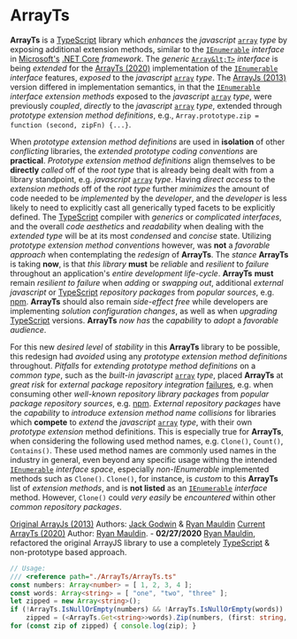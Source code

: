 # ArrayTs
**ArrayTs** is a [TypeScript](http://www.typescriptlang.org/) library which *enhances* the *javascript* [`array`](https://www.w3schools.com/js/js_arrays.asp) *type* by exposing additional extension methods, similar to the [`IEnumerable`](https://docs.microsoft.com/en-us/dotnet/api/system.linq.enumerable?view=netframework-4.8) *interface* in [Microsoft's](https://www.microsoft.com/en-us/) [.NET Core](https://docs.microsoft.com/en-us/dotnet/core/) *framework*. The *generic* [`Array&lt;T>`](https://www.typescriptlang.org/docs/handbook/generics.html) *interface* is being *extended* for the [ArrayTs (2020)](https://github.com/EmptyCubes/Array.js) implementation of the [`IEnumerable`](https://docs.microsoft.com/en-us/dotnet/api/system.linq.enumerable?view=netframework-4.8) *interface* features, *exposed* to the *javascript* [`array`](https://www.w3schools.com/js/js_arrays.asp) *type*. The [ArrayJs (2013)](https://github.com/EmptyCubes/Array.js) version differed in implementation semantics, in that the [`IEnumerable`](https://docs.microsoft.com/en-us/dotnet/api/system.linq.enumerable?view=netframework-4.8) *interface extension methods* exposed to the *javascript* [`array`](https://www.w3schools.com/js/js_arrays.asp) *type*, were previously *coupled*, *directly* to the *javascript* [`array`](https://www.w3schools.com/js/js_arrays.asp) *type*, extended through *prototype extension method definitions*, e.g., `Array.prototype.zip = function (second, zipFn) {...}`.

When *prototype extension method definitions* are used in **isolation** of other *conflicting* libraries, the *extended prototype coding conventions* are **practical**. *Prototype extension method* *definitions* align themselves to be **directly** *called* off of the *root type* that is already being dealt with from a library standpoint, e.g. *javascript* [`array`](https://www.w3schools.com/js/js_arrays.asp) *type*. Having *direct access* to the *extension methods* off of the *root type* further *minimizes* the amount of code needed to be *implemented* by the *developer*, and the *developer* is less likely to need to explicitly cast all generically typed facets to be explicitly defined. The [TypeScript](http://www.typescriptlang.org/) compiler with *generics* or *complicated interfaces*, and the overall *code aesthetics* and *readability* when dealing with the *extended type* will be at its most *condensed* and *concise* state. Utilizing *prototype extension method conventions* however, was **not** a *favorable approach* when contemplating the *redesign* of **ArrayTs**. The *stance* **ArrayTs** is taking **now**, is that *this library* **must** be *reliable* and *resilient* to *failure* throughout an application's *entire development life-cycle*. **ArrayTs** **must** remain *resilient to failure* when *adding* or *swapping out*, additional *external* *javascript* or [TypeScript](http://www.typescriptlang.org/) *repository packages* from *popular sources*, e.g. [npm](https://www.npmjs.com/). **ArrayTs** should also remain *side-effect free* while developers are implementing *solution configuration changes*, as well as when *upgrading* [TypeScript](http://www.typescriptlang.org/) versions. **ArrayTs** *now has* the *capability* to *adopt* a *favorable audience*.

For this new *desired level* of *stability* in this **ArrayTs** library to be possible, this redesign had *avoided* using any *prototype extension method definitions* throughout. *Pitfalls* for *extending prototype method definitions* on a *common type*, such as the *built-in* *javascript* [`array`](https://www.w3schools.com/js/js_arrays.asp) *type*, placed **ArrayTs** at *great risk* for *external package repository integration* [failures](https://stackoverflow.com/questions/8859828/javascript-what-dangers-are-in-extending-array-prototype), e.g. when consuming other *well-known repository library packages* from *popular package repository sources*, e.g. [npm](https://www.npmjs.com/). *External repository packages* have the *capability* to *introduce* *extension method name collisions* for libraries which **compete** to *extend* the *javascript* [`array`](https://www.w3schools.com/js/js_arrays.asp) *type*, with their own *prototype extension* method definitions. This is especially true for **ArrayTs**, when considering the following used method names, e.g. `Clone()`, `Count()`, `Contains()`. These used method names are commonly used names in the industry in general, even beyond any specific usage withing the intended [`IEnumerable`](https://docs.microsoft.com/en-us/dotnet/api/system.linq.enumerable?view=netframework-4.8) *interface* *space*, especially *non-IEnumerable* implemented methods such as `Clone()`. `Clone()`, for instance, is *custom* to this **ArrayTs** list of *extension methods*, and is **not listed** as an [`IEnumerable`](https://docs.microsoft.com/en-us/dotnet/api/system.linq.enumerable?view=netframework-4.8) *interface* method. However, `Clone()` could *very easily* be *encountered* within other *common repository packages*.

[Original ArrayJs (2013)](https://github.com/EmptyCubes/Array.js) Authors: [Jack Godwin](https://github.com/KodingSykosis) & [Ryan Mauldin](https://github.com/ryanmauldin)
[Current ArrayTs (2020)](https://github.com/EmptyCubes/Array.js) Author: [Ryan Mauldin](https://github.com/ryanmauldin).
    - **02/27/2020** [Ryan Mauldin](https://github.com/ryanmauldin), refactored the original ArrayJS library to use a completely [TypeScript](http://www.typescriptlang.org/) & non-prototype based approach.

```typescript
// Usage:
/// <reference path="./ArrayTs/ArrayTs.ts"
const numbers: Array<number> = [ 1, 2, 3, 4 ];
const words: Array<string> = [ "one", "two", "three" ];
let zipped = new Array<string>();
if (!ArrayTs.IsNullOrEmpty(numbers) && !ArrayTs.IsNullOrEmpty(words))
    zipped = (<ArrayTs.Get<string>>words).Zip(numbers, (first: string, second: number) => first + " " + second);
for (const zip of zipped) { console.log(zip); }
```
